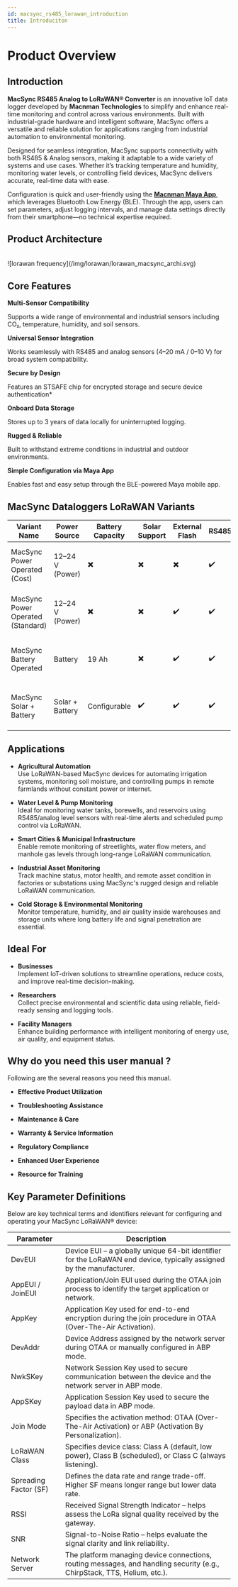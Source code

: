 ```yaml
---
id: macsync_rs485_lorawan_introduction
title: Introduciton
---
```


# Product Overview

## Introduction

**MacSync RS485 Analog to LoRaWAN® Converter** is an innovative IoT data logger developed by **Macnman Technologies** to simplify and enhance real-time monitoring and control across various environments. Built with industrial-grade hardware and intelligent software, MacSync offers a versatile and reliable solution for applications ranging from industrial automation to environmental monitoring.

Designed for seamless integration, MacSync supports connectivity with both RS485 & Analog sensors, making it adaptable to a wide variety of systems and use cases. Whether it’s tracking temperature and humidity, monitoring water levels, or controlling field devices, MacSync delivers accurate, real-time data with ease.

Configuration is quick and user-friendly using the [**Macnman Maya App**](https://play.google.com/store/apps/details?id=com.macnman.app&pcampaignid=web_share), which leverages Bluetooth Low Energy (BLE). Through the app, users can set parameters, adjust logging intervals, and manage data settings directly from their smartphone—no technical expertise required.

## Product Architecture
<br/>
![lorawan frequency](/img/lorawan/lorawan_macsync_archi.svg)

## Core Features

<div className="reusable-feature-grid">
  <div className="reusable-feature-card">
    <strong>Multi-Sensor Compatibility</strong>
    <p>Supports a wide range of environmental and industrial sensors including CO₂, temperature, humidity, and soil sensors.</p>
  </div>
  <div className="reusable-feature-card">
    <strong>Universal Sensor Integration</strong>
    <p>Works seamlessly with RS485 and analog sensors (4–20 mA / 0–10 V) for broad system compatibility.</p>
  </div>
  <div className="reusable-feature-card">
    <strong>Secure by Design</strong>
    <p>Features an STSAFE chip for encrypted storage and secure device authentication*</p>
  </div>
  <div className="reusable-feature-card">
    <strong>Onboard Data Storage</strong>
    <p>Stores up to 3 years of data locally for uninterrupted logging.</p>
  </div>
  <div className="reusable-feature-card">
    <strong>Rugged & Reliable</strong>
    <p>Built to withstand extreme conditions in industrial and outdoor environments.</p>
  </div>
  <div className="reusable-feature-card">
    <strong>Simple Configuration via Maya App</strong>
    <p>Enables fast and easy setup through the BLE-powered Maya mobile app.</p>
  </div>
</div>

## MacSync Dataloggers LoRaWAN Variants

<table className="parameter-table">
  <thead>
    <tr>
      <th>Variant Name</th>
      <th>Power Source</th>
      <th>Battery Capacity</th>
      <th>Solar Support</th>
      <th>External Flash</th>
      <th>RS485/Analog</th>
      <th>Ideal For</th>
    </tr>
  </thead>
  <tbody>
    <tr>
      <td>MacSync Power Operated (Cost)</td>
      <td>12–24 V (Power)</td>
      <td>✖️</td>
      <td>✖️</td>
      <td>✖️</td>
      <td>✔️</td>
      <td>Low-cost industrial applications with stable power</td>
    </tr>
    <tr>
      <td>MacSync Power Operated (Standard)</td>
      <td>12–24 V (Power)</td>
      <td>✖️</td>
      <td>✖️</td>
      <td>✔️</td>
      <td>✔️</td>
      <td>Industrial or commercial sites with enhanced features</td>
    </tr>
    <tr>
      <td>MacSync Battery Operated</td>
      <td>Battery</td>
      <td>19 Ah</td>
      <td>✖️</td>
      <td>✔️</td>
      <td>✔️</td>
      <td>Remote or portable deployments with low power</td>
    </tr>
    <tr>
      <td>MacSync Solar + Battery</td>
      <td>Solar + Battery</td>
      <td>Configurable</td>
      <td>✔️</td>
      <td>✔️</td>
      <td>✔️</td>
      <td>Outdoor, off-grid, and energy-autonomous environments</td>
    </tr>
  </tbody>
</table>

## Applications

- **Agricultural Automation**  
  Use LoRaWAN-based MacSync devices for automating irrigation systems, monitoring soil moisture, and controlling pumps in remote farmlands without constant power or internet.

- **Water Level & Pump Monitoring**  
  Ideal for monitoring water tanks, borewells, and reservoirs using RS485/analog level sensors with real-time alerts and scheduled pump control via LoRaWAN.

- **Smart Cities & Municipal Infrastructure**  
  Enable remote monitoring of streetlights, water flow meters, and manhole gas levels through long-range LoRaWAN communication.

- **Industrial Asset Monitoring**  
  Track machine status, motor health, and remote asset condition in factories or substations using MacSync's rugged design and reliable LoRaWAN communication.

- **Cold Storage & Environmental Monitoring**  
  Monitor temperature, humidity, and air quality inside warehouses and storage units where long battery life and signal penetration are essential.


## Ideal For

- **Businesses**  
  Implement IoT-driven solutions to streamline operations, reduce costs, and improve real-time decision-making.

- **Researchers**  
  Collect precise environmental and scientific data using reliable, field-ready sensing and logging tools.

- **Facility Managers**  
  Enhance building performance with intelligent monitoring of energy use, air quality, and equipment status.



## Why do you need this user manual ?

Following are the several reasons you need this manual.

- **Effective Product Utilization** 

- **Troubleshooting Assistance** 

- **Maintenance & Care** 

- **Warranty & Service Information** 

- **Regulatory Compliance** 

- **Enhanced User Experience** 

- **Resource for Training** 



## Key Parameter Definitions

Below are key technical terms and identifiers relevant for configuring and operating your MacSync LoRaWAN® device:

<table className="parameter-table">
  <thead>
    <tr>
      <th>Parameter</th>
      <th>Description</th>
    </tr>
  </thead>
  <tbody>
    <tr>
      <td>DevEUI</td>
      <td>Device EUI – a globally unique 64-bit identifier for the LoRaWAN end device, typically assigned by the manufacturer.</td>
    </tr>
    <tr>
      <td>AppEUI / JoinEUI</td>
      <td>Application/Join EUI used during the OTAA join process to identify the target application or network.</td>
    </tr>
    <tr>
      <td>AppKey</td>
      <td>Application Key used for end-to-end encryption during the join procedure in OTAA (Over-The-Air Activation).</td>
    </tr>
    <tr>
      <td>DevAddr</td>
      <td>Device Address assigned by the network server during OTAA or manually configured in ABP mode.</td>
    </tr>
    <tr>
      <td>NwkSKey</td>
      <td>Network Session Key used to secure communication between the device and the network server in ABP mode.</td>
    </tr>
    <tr>
      <td>AppSKey</td>
      <td>Application Session Key used to secure the payload data in ABP mode.</td>
    </tr>
    <tr>
      <td>Join Mode</td>
      <td>Specifies the activation method: OTAA (Over-The-Air Activation) or ABP (Activation By Personalization).</td>
    </tr>
    <tr>
      <td>LoRaWAN Class</td>
      <td>Specifies device class: Class A (default, low power), Class B (scheduled), or Class C (always listening).</td>
    </tr>
    <tr>
      <td>Spreading Factor (SF)</td>
      <td>Defines the data rate and range trade-off. Higher SF means longer range but lower data rate.</td>
    </tr>
    <tr>
      <td>RSSI</td>
      <td>Received Signal Strength Indicator – helps assess the LoRa signal quality received by the gateway.</td>
    </tr>
    <tr>
      <td>SNR</td>
      <td>Signal-to-Noise Ratio – helps evaluate the signal clarity and link reliability.</td>
    </tr>
    <tr>
      <td>Network Server</td>
      <td>The platform managing device connections, routing messages, and handling security (e.g., ChirpStack, TTS, Helium, etc.).</td>
    </tr>
  </tbody>
</table>
